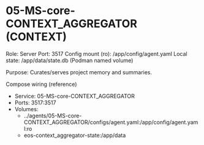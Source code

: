 # 05-MS-core-CONTEXT_AGGREGATOR (CONTEXT)

Role: Server
Port: 3517
Config mount (ro): /app/config/agent.yaml
Local state: /app/data/state.db (Podman named volume)

Purpose: Curates/serves project memory and summaries.

Compose wiring (reference)
- Service: 05-MS-core-CONTEXT_AGGREGATOR
- Ports: 3517:3517
- Volumes:
  - ../agents/05-MS-core-CONTEXT_AGGREGATOR/configs/agent.yaml:/app/config/agent.yaml:ro
  - eos-context_aggregator-state:/app/data
